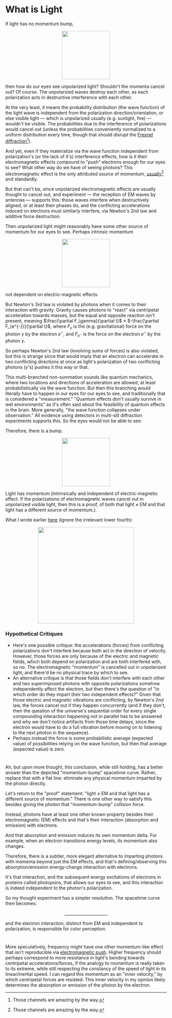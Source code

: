 # What is Light

If light has no momentum bump,

<p align="center">
<img width="150" src="https://github.com/animal-tree/Writing-stuff-2/assets/142250284/b6b0e528-32e4-4014-b999-4a783aafc3a8">
</p>

then how do our eyes see unpolarized light? Shouldn't the momenta cancel out? Of course. The unpolarized waves destroy each other, as each polarization acts in destructive interference with each other.

At the very least, it means the probability distribution (the wave function) of the light wave is independent from the polarization direction/orientation, or else visible light — which is unpolarized usually (e.g. sunlight, fire) — wouldn't be visible. The probabilities due to the interference of polarizations would cancel out (unless the probabilities conveniently normalized to a uniform distribution every time, though that should disrupt the [Fresnel diffraction](https://youtu.be/y9c8oZ49pFc?si=kSTkCh56g60vPAKk)[^1]).

And yet, even if they materialize via the wave function independent from polarization's (or the lack of it's) interference effects, how is it their electromagnetic effects compound to "push" electrons enough for our eyes to see? What other way do we have of seeing photons? This electromagnetic effect is the only attributed source of momentum, [usually](https://youtu.be/bvzr2HbbPC8?si=wyctUUwiOc5dQgfX)[^1] and standardly. 

But that can't be, since unpolarized electromagnetic effects are usually thought to cancel out, and experiment — the reception of EM waves by antennas — supports this: those waves interfere when destructively aligned, or at least their phases do, and the conflicting accelerations induced on electrons must similarly interfere, via Newton's 2nd law and additive force destruction.

Then unpolarized light might reasonably have some other source of momentum for our eyes to see. Perhaps intrinsic momentum

<p align="center">
<img width="150" src="https://github.com/animal-tree/Writing-stuff-2/assets/142250284/b6b0e528-32e4-4014-b999-4a783aafc3a8">
</p>

not dependent on electric-magnetic effects.

But Newton's 3rd law is violated by photons when it comes to their interaction with gravity. Gravity causes photons to "react" via centripetal acceleration towards masses, but the equal and opposite reaction isn't present, meaning $\frac{\partial F_\gamma}{\partial t}$ $\neq$ $-\frac{\partial F_{e^{-}}}{\partial t}$, where $F_\gamma$ is the (e.g. gravitational) force on the photon $\gamma$ by the electron $e^{-}$, and $F_{e^{-}}$ is the force on the electron $e^{-}$ by the photon $\gamma$.

So perhaps Newton's 2nd law (involving sums of forces) is also violated, but this is strange since that would imply that an electron can accelerate in two conflicting directions at once as light's polarization of two conflicting photons ($\gamma$'s) pushes it this way or that.

This multi-branched non-summation sounds like quantum mechanics, where two locations and directions of acceleration are allowed, at least probabilistically via the wave function. But then this branching would literally have to happen in our eyes for our eyes to see, and traditionally that is considered a "measurement." "Quantum effects don't usually survive in wet environments" as it's often said about the feasibility of quantum effects in the brain. More generally, "the wave function collapses under observation." All evidence using detectors in multi-slit diffraction experiments supports this. So the eyes would not be able to see.

Therefore, there is a bump.

<p align="center">
<img width="150" src="https://github.com/animal-tree/Writing-stuff-2/assets/142250284/b6b0e528-32e4-4014-b999-4a783aafc3a8">
</p>

Light has momentum (intrinsically and independent of electric-magnetic effect. If the polarizations of electromagnetic waves cancel out in unpolarized visible light, then this is a proof, of both that light $\neq$ EM and that light has a different source of momentum.).

What I wrote earlier [here](https://github.com/animal-tree/Writing-stuff-2/blob/main/Theories/Disproof-and-Unified.md) (ignore the irrelevant lower fourth):

<p align="center">
<img width="300" src="https://github.com/animal-tree/Writing-stuff-2/assets/142250284/2fde3853-0e39-4b6e-ac76-bc691cd189b6">
</p>

### Hypothetical Critiques

- Here's one possible critique: the accelerations (forces) from conflicting polarizations don't interfere because both act in the direction of velocity. However, those forces are only because of the electric and magnetic fields, which both depend on polarization and are both interfered with, so no. The electromagnetic "momentum" is cancelled out in unpolarized light, and there'd be no physical trace by which to see.
- An alternative critique is that those fields don't interfere with each other and two superimposed photons with opposite polarizations somehow independently affect the electron, but then there's the question of "in which order do they impart their two independent effects?" Given that those electric and magnetic vibrations are conflicting, by Newton's 2nd law, the forces cancel out if they happen concurrently (and if they don't, then the question of the universe's sequential order for every single compounding interaction happening not in parallel has to be answered and why we don't notice artifacts from those time delays, since the electron would have to do a full vibration before moving on to listening to the next photon in the sequence).
- Perhaps instead the force is some probabilistic average (expected value) of possibilities relying on the wave function, but then that average (expected value) is zero.

#

Ah, but upon more thought, this conclusion, while still holding, has a better answer than the depicted "momentum-bump" spacetime curve. Rather, replace that with a flat line: eliminate any physical momentum imparted by the photon directly.

Let's return to the "proof" statement: "light $\neq$ EM and that light has a different source of momentum." There is one other way to satisfy this besides giving the photon that "momentum-bump" collision force.

Instead, photons have at least one other known property besides their electromagnetic (EM) effects and that's their interaction (absorption and emission) with electrons.

And that absorption and emission induces its own momentum delta. For example, when an electron transitions energy levels, its momentum also changes.

Therefore, there is a subtler, more elegant alternative to imparting photons with momenta beyond just the EM effects, and that's defining/observing this absorption/emission energy-change interaction with electrons.

It's that interaction, and the subsequent energy excitations of electrons in proteins called photopsins, that allows our eyes to see, and this interaction is indeed independent to the photon's polarization.

So my thought experiment has a simpler resolution. The spacetime curve then becomes:

<p align='center'>
  _____________________
</p>

and the electron interaction, distinct from EM and independent to polarization, is responsible for color perception.

#

More speculatively, frequency might have one other momentum-like effect that isn't reproducible via [electromagnetic push](https://youtu.be/bvzr2HbbPC8?si=wyctUUwiOc5dQgfX). Higher frequency should perhaps correspond to more resistance in light's bending towards centripetal accelerations/forces, if the analogy to momentum is really taken to its extreme, while still respecting the constancy of the speed of light in its linear/inertial speed. I can regard this momentum as an "inner velocity," by which centripetal forces are resisted. This inner velocity in my opinion likely determines the absorption or emission of the photon by the electron.

[^1]: Those channels are amazing by the way.
